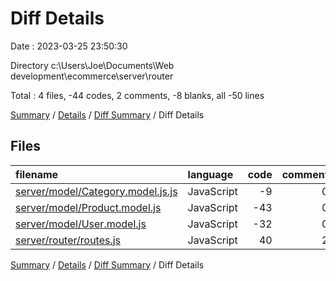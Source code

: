 # Diff Details

Date : 2023-03-25 23:50:30

Directory c:\\Users\\Joe\\Documents\\Web development\\ecommerce\\server\\router

Total : 4 files,  -44 codes, 2 comments, -8 blanks, all -50 lines

[Summary](results.md) / [Details](details.md) / [Diff Summary](diff.md) / Diff Details

## Files
| filename | language | code | comment | blank | total |
| :--- | :--- | ---: | ---: | ---: | ---: |
| [server/model/Category.model.js.js](/server/model/Category.model.js.js) | JavaScript | -9 | 0 | -3 | -12 |
| [server/model/Product.model.js](/server/model/Product.model.js) | JavaScript | -43 | 0 | -5 | -48 |
| [server/model/User.model.js](/server/model/User.model.js) | JavaScript | -32 | 0 | -3 | -35 |
| [server/router/routes.js](/server/router/routes.js) | JavaScript | 40 | 2 | 3 | 45 |

[Summary](results.md) / [Details](details.md) / [Diff Summary](diff.md) / Diff Details